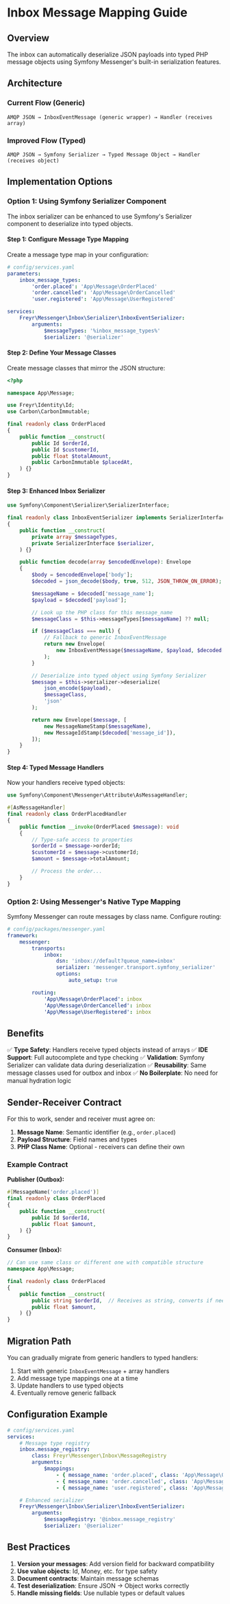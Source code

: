 # Inbox Message Mapping Guide

## Overview

The inbox can automatically deserialize JSON payloads into typed PHP message objects using Symfony Messenger's built-in serialization features.

## Architecture

### Current Flow (Generic)
```
AMQP JSON → InboxEventMessage (generic wrapper) → Handler (receives array)
```

### Improved Flow (Typed)
```
AMQP JSON → Symfony Serializer → Typed Message Object → Handler (receives object)
```

## Implementation Options

### Option 1: Using Symfony Serializer Component

The inbox serializer can be enhanced to use Symfony's Serializer component to deserialize into typed objects.

#### Step 1: Configure Message Type Mapping

Create a message type map in your configuration:

```yaml
# config/services.yaml
parameters:
    inbox_message_types:
        'order.placed': 'App\Message\OrderPlaced'
        'order.cancelled': 'App\Message\OrderCancelled'
        'user.registered': 'App\Message\UserRegistered'

services:
    Freyr\Messenger\Inbox\Serializer\InboxEventSerializer:
        arguments:
            $messageTypes: '%inbox_message_types%'
            $serializer: '@serializer'
```

#### Step 2: Define Your Message Classes

Create message classes that mirror the JSON structure:

```php
<?php

namespace App\Message;

use Freyr\Identity\Id;
use Carbon\CarbonImmutable;

final readonly class OrderPlaced
{
    public function __construct(
        public Id $orderId,
        public Id $customerId,
        public float $totalAmount,
        public CarbonImmutable $placedAt,
    ) {}
}
```

#### Step 3: Enhanced Inbox Serializer

```php
use Symfony\Component\Serializer\SerializerInterface;

final readonly class InboxEventSerializer implements SerializerInterface
{
    public function __construct(
        private array $messageTypes,
        private SerializerInterface $serializer,
    ) {}

    public function decode(array $encodedEnvelope): Envelope
    {
        $body = $encodedEnvelope['body'];
        $decoded = json_decode($body, true, 512, JSON_THROW_ON_ERROR);

        $messageName = $decoded['message_name'];
        $payload = $decoded['payload'];

        // Look up the PHP class for this message_name
        $messageClass = $this->messageTypes[$messageName] ?? null;

        if ($messageClass === null) {
            // Fallback to generic InboxEventMessage
            return new Envelope(
                new InboxEventMessage($messageName, $payload, $decoded['message_id'], $decoded['source_queue'])
            );
        }

        // Deserialize into typed object using Symfony Serializer
        $message = $this->serializer->deserialize(
            json_encode($payload),
            $messageClass,
            'json'
        );

        return new Envelope($message, [
            new MessageNameStamp($messageName),
            new MessageIdStamp($decoded['message_id']),
        ]);
    }
}
```

#### Step 4: Typed Message Handlers

Now your handlers receive typed objects:

```php
use Symfony\Component\Messenger\Attribute\AsMessageHandler;

#[AsMessageHandler]
final readonly class OrderPlacedHandler
{
    public function __invoke(OrderPlaced $message): void
    {
        // Type-safe access to properties
        $orderId = $message->orderId;
        $customerId = $message->customerId;
        $amount = $message->totalAmount;

        // Process the order...
    }
}
```

### Option 2: Using Messenger's Native Type Mapping

Symfony Messenger can route messages by class name. Configure routing:

```yaml
# config/packages/messenger.yaml
framework:
    messenger:
        transports:
            inbox:
                dsn: 'inbox://default?queue_name=inbox'
                serializer: 'messenger.transport.symfony_serializer'
                options:
                    auto_setup: true

        routing:
            'App\Message\OrderPlaced': inbox
            'App\Message\OrderCancelled': inbox
            'App\Message\UserRegistered': inbox
```

## Benefits

✅ **Type Safety**: Handlers receive typed objects instead of arrays
✅ **IDE Support**: Full autocomplete and type checking
✅ **Validation**: Symfony Serializer can validate data during deserialization
✅ **Reusability**: Same message classes used for outbox and inbox
✅ **No Boilerplate**: No need for manual hydration logic

## Sender-Receiver Contract

For this to work, sender and receiver must agree on:

1. **Message Name**: Semantic identifier (e.g., `order.placed`)
2. **Payload Structure**: Field names and types
3. **PHP Class Name**: Optional - receivers can define their own

### Example Contract

**Publisher (Outbox):**
```php
#[MessageName('order.placed')]
final readonly class OrderPlaced
{
    public function __construct(
        public Id $orderId,
        public float $amount,
    ) {}
}
```

**Consumer (Inbox):**
```php
// Can use same class or different one with compatible structure
namespace App\Message;

final readonly class OrderPlaced
{
    public function __construct(
        public string $orderId,  // Receives as string, converts if needed
        public float $amount,
    ) {}
}
```

## Migration Path

You can gradually migrate from generic handlers to typed handlers:

1. Start with generic `InboxEventMessage` + array handlers
2. Add message type mappings one at a time
3. Update handlers to use typed objects
4. Eventually remove generic fallback

## Configuration Example

```yaml
# config/services.yaml
services:
    # Message type registry
    inbox.message_registry:
        class: Freyr\Messenger\Inbox\MessageRegistry
        arguments:
            $mappings:
                - { message_name: 'order.placed', class: 'App\Message\OrderPlaced' }
                - { message_name: 'order.cancelled', class: 'App\Message\OrderCancelled' }
                - { message_name: 'user.registered', class: 'App\Message\UserRegistered' }

    # Enhanced serializer
    Freyr\Messenger\Inbox\Serializer\InboxEventSerializer:
        arguments:
            $messageRegistry: '@inbox.message_registry'
            $serializer: '@serializer'
```

## Best Practices

1. **Version your messages**: Add version field for backward compatibility
2. **Use value objects**: Id, Money, etc. for type safety
3. **Document contracts**: Maintain message schemas
4. **Test deserialization**: Ensure JSON → Object works correctly
5. **Handle missing fields**: Use nullable types or default values
